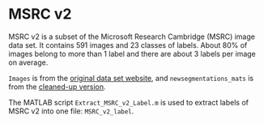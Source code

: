 # MSRC v2

MSRC v2 is a subset of the Microsoft Research Cambridge (MSRC) image data set. It contains 591 images and 23 classes of labels. About 80% of images belong to more than 1 label and there are about 3 labels per image on average.

`Images` is from the [original data set website](https://www.microsoft.com/en-us/research/project/image-understanding/), and `newsegmentations_mats` is from the [cleaned-up version](http://www.cs.cmu.edu/~tmalisie/projects/bmvc07/).

The MATLAB script `Extract_MSRC_v2_Label.m` is used to extract labels of MSRC v2 into one file: `MSRC_v2_label`.